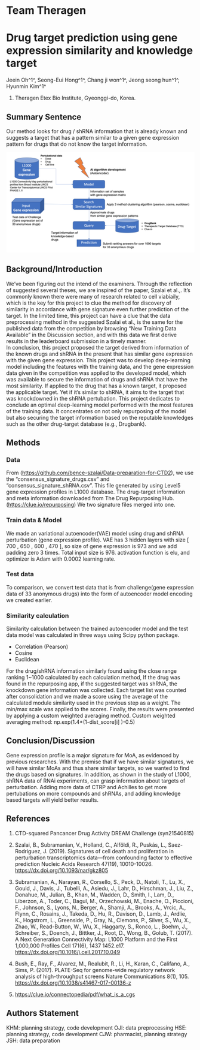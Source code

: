 # Team Theragen

# Drug target prediction using gene expression similarity and knowledge target

Jeein Oh^1^, Seong-Eui Hong^1^, Chang ji won^1^, Jeong seong hun^1^, Hyunmin Kim^1^
1. Theragen Etex Bio Institute, Gyeonggi-do, Korea.

## Summary Sentence
Our method looks for drug / shRNA information that is already known and suggests a target that has a pattern similar to a given gene expression pattern for drugs that do not know the target information.

![](theragen.png)

## Background/Introduction
We’ve been figuring out the intend of the examiners. Through the reflection of suggested several theses, we are inspired of the paper, Szalai et al.,. It’s commonly known there were many of research related to cell viabiaily, which is the key for this project to clue the method for discovery of similarity in accordance with gene signature even further prediction of the target.
	In the limited time, this project can have a clue that the data preprocessing method in the suggested Szalai et al., is the same for the published data from the competition by browsing “New Training Data Available” in the Discussion section, and with this data we first derive results in the leaderboard submission in a timely manner.    
	In conclusion, this project proposed the target derived from information of the known drugs and shRNA in the present that has similar gene expression with the given gene expression. This project was to develop deep-learning model including the features with the training data, and the gene expression data given in the competition was appiled to the developed model, which was available to secure the information of drugs and shRNA that have the most similarity. If applied to the drug that has a known target, it proposed the applicable target. Yet if it’s similar to shRNA, it aims to the target that was knockdowned in the shRNA pertubation.
	This project dedicates to conclude an optimal deep-learning model performed with the most features of the training data. It concentrates on not only repurposing of the model but also securing the target information based on the reputable knowledges such as the other drug-target database (e.g., Drugbank).

## Methods

### Data
From (https://github.com/bence-szalai/Data-preparation-for-CTD2), we use the “consensus_signature_drugs.csv” and “consensus_signature_shRNA.csv”. This file generated by using Level5 gene expression profiles in L1000 database. The drug-target information and meta information downloaded from The Drug Repurposing Hub. (https://clue.io/repurposing)
We two signature files merged into one.

### Train data & Model
We made an variational autoencoder(VAE) model using drug and shRNA perturbation (gene expression profile).
VAE has 3 hidden layers with size [ 700 , 650 , 600 , 470 ], so size of gene expression is 973 and we add padding zero 3 times.
Total input size is 976.  activation function is elu, and optimizer is Adam with 0.0002 learning rate.

### Test data
To comparison, we convert test data that is from challenge(gene expression data of 33 anonymous drugs) into the form of autoencoder model encoding we created earlier.

### Similarity calculation
Similarity calculation between the trained autoencoder model and the test data model was calculated in three ways using Scipy python package.
-	Correlation (Pearson)
-	Cosine
-	Euclidean

For the drug/shRNA information similarly found using the close range ranking 1~1000 calculated by each calculation method, If the drug was found in the repurposing app, if the suggested target was shRNA, the knockdown gene information was collected. Each target list was counted after consolidation and we made a score using the average of the calculated module similarity used in the previous step as a weight. The min/max scale was applied to the scores. Finally, the results were presented by applying a custom weighted averaging method.
Custom weighted averaging method: np.exp(1.4*(1-dist_score[i] )-0.5)


## Conclusion/Discussion
Gene expression profile is a major signature for MoA, as evidenced by previous researches. With the premise that if we have similar signatures, we will have similar MoAs and thus share similar targets, so we wanted to find the drugs based on signatures. In addition, as shown in the study of L1000, shRNA data of RNAi experiments, can grasp information about targets of perturbation. Adding more data of CTRP and Achilles to get more pertubations on more compounds and shRNAs, and adding knowledge based targets will yield better results.

## References

1. CTD-squared Pancancer Drug Activity DREAM Challenge (syn21540815)

2. Szalai, B., Subramanian, V., Holland, C., Alföldi, R., Puskás, L., Saez-Rodriguez, J. (2019). Signatures of cell death and proliferation in perturbation transcriptomics data—from confounding factor to effective prediction Nucleic Acids Research  47(19), 10010-10026. https://dx.doi.org/10.1093/nar/gkz805

3. Subramanian, A., Narayan, R., Corsello, S., Peck, D., Natoli, T., Lu, X., Gould, J., Davis, J., Tubelli, A., Asiedu, J., Lahr, D., Hirschman, J., Liu, Z., Donahue, M., Julian, B., Khan, M., Wadden, D., Smith, I., Lam, D., Liberzon, A., Toder, C., Bagul, M., Orzechowski, M., Enache, O., Piccioni, F., Johnson, S., Lyons, N., Berger, A., Shamji, A., Brooks, A., Vrcic, A., Flynn, C., Rosains, J., Takeda, D., Hu, R., Davison, D., Lamb, J., Ardlie, K., Hogstrom, L., Greenside, P., Gray, N., Clemons, P., Silver, S., Wu, X., Zhao, W., Read-Button, W., Wu, X., Haggarty, S., Ronco, L., Boehm, J., Schreiber, S., Doench, J., Bittker, J., Root, D., Wong, B., Golub, T. (2017). A Next Generation Connectivity Map: L1000 Platform and the First 1,000,000 Profiles Cell  171(6), 1437 1452.e17. https://dx.doi.org/10.1016/j.cell.2017.10.049

4. Bush, E., Ray, F., Alvarez, M., Realubit, R., Li, H., Karan, C., Califano, A., Sims, P. (2017). PLATE-Seq for genome-wide regulatory network analysis of high-throughput screens Nature Communications  8(1), 105. https://dx.doi.org/10.1038/s41467-017-00136-z

5. https://clue.io/connectopedia/pdf/what_is_a_cgs

## Authors Statement
KHM: planning strategy, code development
OJI: data preprocessing
HSE: planning strategy, code development
CJW: pharmacist, planning strategy
JSH: data preparation
